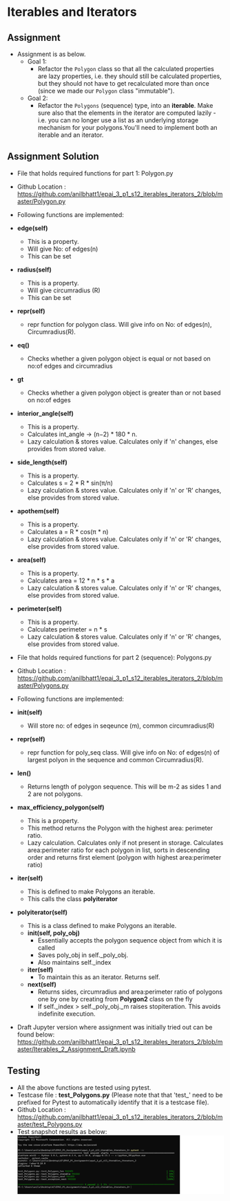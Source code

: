 # Iterables and Iterators

## Assignment
- Assignment is as below.
    - Goal 1:
        - Refactor the `Polygon` class so that all the calculated properties are lazy properties, i.e. they should still be calculated properties, but they should not have to get recalculated more than once (since we made our `Polygon` class "immutable").
    - Goal 2:
        - Refactor the `Polygons` (sequence) type, into an **iterable**. Make sure also that the elements in the iterator are computed lazily - i.e. you can no longer use a list as an underlying storage mechanism for your polygons.You'll need to implement both an iterable and an iterator.

## Assignment Solution

- File that holds required functions for part 1: Polygon.py
- Github Location : https://github.com/anilbhatt1/epai_3_p1_s12_iterables_iterators_2/blob/master/Polygon.py
- Following functions are implemented:
- **__edge__(self)**
    - This is a property.
    - Will give No: of edges(n)
    - This can be set 
- **__radius__(self)**
    - This is a property.
    - Will give circumradius (R)
    - This can be set
- **__repr__(self)**
    - repr function for polygon class. Will give info on No: of edges(n), Circumradius(R).
- **__eq__()**
    - Checks whether a given polygon object is equal or not based on no:of edges and circumradius
- **__gt__**
    - Checks whether a given polygon object is greater than or not based on no:of edges
- **interior_angle(self)**
    - This is a property.
    - Calculates int_angle -> (n−2) * 180 * n.
    - Lazy calculation & stores value. Calculates only if 'n' changes, else provides from stored value.
- **side_length(self)**
    - This is a property.
    - Calculates s = 2 * R * sin(π/n)
    - Lazy calculation & stores value. Calculates only if 'n' or 'R' changes, else provides from stored value.
- **apothem(self)**
    - This is a property.
    - Calculates a = R * cos(π * n)
    - Lazy calculation & stores value. Calculates only if 'n' or 'R' changes, else provides from stored value.
- **area(self)**
    - This is a property.
    - Calculates area = 12 * n * s * a
    - Lazy calculation & stores value. Calculates only if 'n' or 'R' changes, else provides from stored value.    
- **perimeter(self)**
    - This is a property.
    - Calculates perimeter = n * s
    - Lazy calculation & stores value. Calculates only if 'n' or 'R' changes, else provides from stored value.

- File that holds required functions for part 2 (sequence): Polygons.py
- Github Location : https://github.com/anilbhatt1/epai_3_p1_s12_iterables_iterators_2/blob/master/Polygons.py
- Following functions are implemented:
- **__init__(self)**
    - Will store no: of edges in seqeunce (m), common circumradius(R)
- **__repr__(self)**
    - repr function for poly_seq class. Will give info on No: of edges(n) of largest polyon in the sequence and common Circumradius(R).
- **__len__()**
    - Returns length of polygon sequence. This will be m-2 as sides 1 and 2 are not polygons.
- **max_efficiency_polygon(self)**
    - This is a property.
    - This method returns the Polygon with the highest area: perimeter ratio.
    - Lazy calculation. Calculates only if not present in storage. Calculates area:perimeter ratio for each polygon in list, sorts in descending order and returns first element (polygon with highest area:perimeter ratio)
- **__iter__(self)**
    - This is defined to make Polygons an iterable.
    - This calls the class **polyiterator**
- **__polyiterator__(self)**
    - This is a class defined to make Polygons an iterable.
    - **__init__(self, poly_obj)**
        - Essentially accepts the polygon sequence object from which it is called
        - Saves poly_obj in self._poly_obj.
        - Also maintains self._index
    - **__iter__(self)**
        - To maintain this as an iterator. Returns self.
    - **__next__(self)**
        - Returns sides, circumradius and area:perimeter ratio of polygons one by one by creating from **Polygon2** class on the fly  
        - If self._index > self._poly_obj._m raises stopiteration. This avoids indefinite execution.

- Draft Jupyter version where assignment was initially tried out can be found below:
https://github.com/anilbhatt1/epai_3_p1_s12_iterables_iterators_2/blob/master/Iterables_2_Assignment_Draft.ipynb

## Testing
- All the above functions are tested using pytest.
- Testcase file : **test_Polygons.py** (Please note that that 'test_' need to be prefixed for Pytest to automatically identify that it is a testcase file).
- Github Location : https://github.com/anilbhatt1/epai_3_p1_s12_iterables_iterators_2/blob/master/test_Polygons.py
- Test snapshot results as below:
![Test_Pass](https://github.com/anilbhatt1/epai_3_p1_s12_iterables_iterators_2/blob/master/Assignment2_Test_Passed_Snapshot.png)

